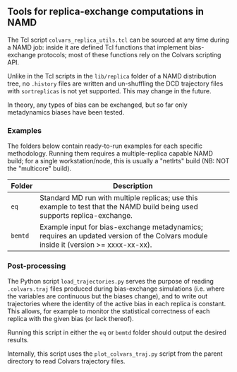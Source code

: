 ## Tools for replica-exchange computations in NAMD

The Tcl script `colvars_replica_utils.tcl` can be sourced at any time during a NAMD job: inside it are defined Tcl functions that implement bias-exchange protocols; most of these functions rely on the Colvars scripting API.

Unlike in the Tcl scripts in the `lib/replica` folder of a NAMD distribution tree, no `.history` files are written and un-shuffling the DCD trajectory files with `sortreplicas` is not yet supported.  This may change in the future.

In theory, any types of bias can be exchanged, but so far only metadynamics biases have been tested.

### Examples

The folders below contain ready-to-run examples for each specific methodology.  Running them requires a multiple-replica capable NAMD build; for a single workstation/node, this is usually a "netlrts" build (NB: NOT the "multicore" build).

Folder | Description
------ | -----------
`eq` | Standard MD run with multiple replicas; use this example to test that the NAMD build being used supports replica-exchange.
`bemtd` | Example input for bias-exchange metadynamics; requires an updated version of the Colvars module inside it (version >= xxxx-xx-xx).


### Post-processing

The Python script `load_trajectories.py` serves the purpose of reading `.colvars.traj` files produced during bias-exchange simulations (i.e. where the variables are continuous but the biases change), and to write out trajectories where the identity of the active bias in each replica is constant.  This allows, for example to monitor the statistical correctness of each replica with the given bias (or lack thereof).

Running this script in either the `eq` or `bemtd` folder should output the desired results.

Internally, this script uses the `plot_colvars_traj.py` script from the parent directory to read Colvars trajectory files.
